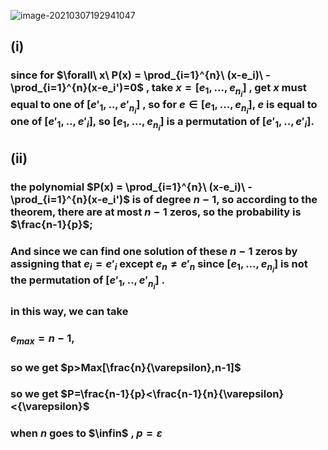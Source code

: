 ![image-20210307192941047](C:\Users\Joshua\AppData\Roaming\Typora\typora-user-images\image-20210307192941047.png)

## (i)

### since for $\forall\ x\ P(x) = \prod_{i=1}^{n}\ (x-e_i)\ - \prod_{i=1}^{n}(x-e_i')=0$ , take $x=[e_1,...,e_{n_i}]$ , get $x$ must equal to one of $[e'_1,..,e'_{n_i}]$ , so for $e \in [e_1,...,e_{n_i}]$, $e$ is equal to one of $[e'_1,..,e'_{i}]$, so $[e_1,...,e_{n_i}]$ is a permutation of  $[e'_1,..,e'_{i}]$.

## (ii)

### the polynomial $P(x) = \prod_{i=1}^{n}\ (x-e_i)\ - \prod_{i=1}^{n}(x-e_i')$ is of degree $n-1$, so according to the theorem, there are at most $n-1$ zeros, so the probability is $\frac{n-1}{p}$;

### And since we can find one solution of these $n-1$ zeros by assigning that $e_i=e'_i$ except $e_n\not=e'_n$ since $[e_1,...,e_{n_i}]$ is not the permutation of $[e'_1,..,e'_{n_i}]$ .

### in this way, we can take 

### 																				$e_{max}=n-1$, 

### so  we get 														$p>Max[\frac{n}{\varepsilon},n-1]$ 

### so we get														$P=\frac{n-1}{p}<\frac{n-1}{n}{\varepsilon}<{\varepsilon}$

### when $n$ goes to $\infin$ , $p=\varepsilon$

### 

